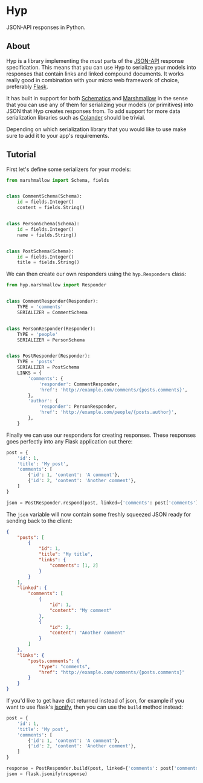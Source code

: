 Hyp
===
JSON-API responses in Python.

About
-----
Hyp is a library implementing the _must_ parts of the [JSON-API](http://jsonapi.org) response specification. This means that you can use Hyp to serialize your models into responses that contain links and linked compound documents. It works really good in combination with your micro web framework of choice, preferably [Flask](http://flask.pocoo.org).

It has built in support for both [Schematics](https://schematics.readthedocs.org/) and [Marshmallow](http://marshmallow.readthedocs.org) in the sense that you can use any of them for serializing your models (or primitives) into JSON that Hyp creates responses from. To add support for more data serialization libraries such as [Colander](http://docs.pylonsproject.org/projects/colander/en/latest/) should be trivial.

Depending on which serialization library that you would like to use make sure to add it to your app's requirements.

Tutorial
--------
First let's define some serializers for your models:

```python
from marshmallow import Schema, fields


class CommentSchema(Schema):
    id = fields.Integer()
    content = fields.String()


class PersonSchema(Schema):
    id = fields.Integer()
    name = fields.String()


class PostSchema(Schema):
    id = fields.Integer()
    title = fields.String()
```

We can then create our own responders using the `hyp.Responders` class:

```python
from hyp.marshmallow import Responder


class CommentResponder(Responder):
    TYPE = 'comments'
    SERIALIZER = CommentSchema


class PersonResponder(Responder):
    TYPE = 'people'
    SERIALIZER = PersonSchema


class PostResponder(Responder):
    TYPE = 'posts'
    SERIALIZER = PostSchema
    LINKS = {
        'comments': {
            'responder': CommentResponder,
            'href': 'http://example.com/comments/{posts.comments}',
        },
        'author': {
            'responder': PersonResponder,
            'href': 'http://example.com/people/{posts.author}',
        },
    }
```

Finally we can use our responders for creating responses. These responses goes perfectly into any Flask application out there:

```python
post = {
    'id': 1,
    'title': 'My post',
    'comments': [
        {'id': 1, 'content': 'A comment'},
        {'id': 2, 'content': 'Another comment'},
    ]
}

json = PostResponder.respond(post, linked={'comments': post['comments']})

```

The `json` variable will now contain some freshly squeezed JSON ready for sending back to the client:

```json
{
    "posts": [
        {
            "id": 1,
            "title": "My title",
            "links": {
                "comments": [1, 2]
            }
        }
    ],
    "linked": {
        "comments": [
            {
                "id": 1,
                "content": "My comment"
            },
            {
                "id": 2,
                "content": "Another comment"
            }
        ]
    },
    "links": {
        "posts.comments": {
            "type": "comments",
            "href": "http://example.com/comments/{posts.comments}"
        }
    }
}
```

If you'd like to get have dict returned instead of json, for example if you want to use flask's [jsonify](http://flask.pocoo.org/docs/api/#flask.json.jsonify), then you can use the `build` method instead:

```python
post = {
    'id': 1,
    'title': 'My post',
    'comments': [
        {'id': 1, 'content': 'A comment'},
        {'id': 2, 'content': 'Another comment'},
    ]
}

response = PostResponder.build(post, linked={'comments': post['comments']})
json = flask.jsonify(response)
```
